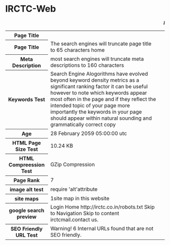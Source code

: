 # IRCTC-Web
<html>
<marquee><b><i>IRCTC</i></b></marquee>
<table>
<tr>
<th><b>Page Title</b></th>
</tr>
<tr>
<th>Page Title</th>
<td>The search engines will truncate page title to 65 characters home </td>
</tr>
<tr>
<th>Meta Description</th>
<td>most search engines will truncate meta descriptions to 160 characters<td>
</tr>
<tr>
<th>Keywords Test</th>
<td>Search Engine Alogorithms have evolved beyond keyword density metrics as a significant ranking factor it can be useful however to note which keywords appear most often in the page and if they reflect the intended topic of your page more importantly the keywords in your page should appear within natural sounding and grammatically correct copy</td>
</tr>
<tr>
<th>Age</th>
<td>28 February 2059 05:00:00 utc</td>
</tr>
<tr>
<th>HTML Page Size Test</th>
<td>10.24 KB</td>
</tr>
<tr>
<th>HTML Compreession Test</th>
<td>GZip Compression</td>
</tr>
<tr>
<th>Page Rank</th>
<td>7</td>
</tr>
<tr>
<th>image alt test</th>
<td>require 'alt'attribute</td>
</tr>
<tr>
<th>site maps</th>
<td>1site map in this website</td>
</tr>
<tr>
<th>google search preview</th>
<td>Login Home  http://irctc.co.in/robots.txt  Skip to Navigation Skip to content irctcmail.contact us.</td>
</tr>
<tr>
<th>SEO Friendly URL Test</th>
<td>Warning! 6 Internal URLs found that are not SEO friendly.</td>
</tr>
</table>
</html>
